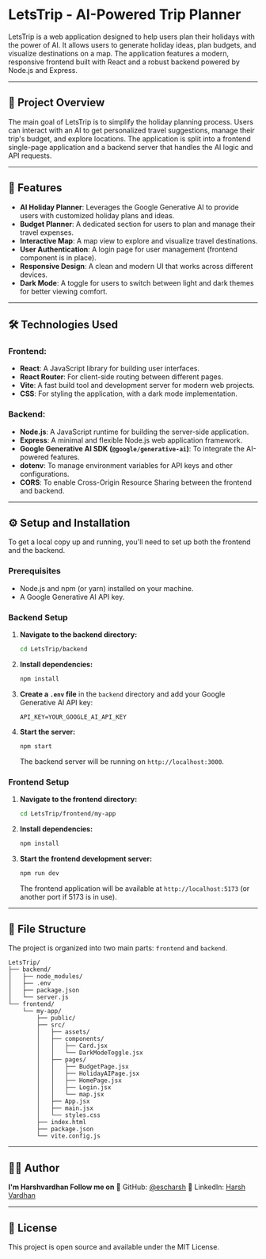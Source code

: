 # LetsTrip - AI-Powered Trip Planner

LetsTrip is a web application designed to help users plan their holidays with the power of AI. It allows users to generate holiday ideas, plan budgets, and visualize destinations on a map. The application features a modern, responsive frontend built with React and a robust backend powered by Node.js and Express.

-----

## 📜 Project Overview

The main goal of LetsTrip is to simplify the holiday planning process. Users can interact with an AI to get personalized travel suggestions, manage their trip's budget, and explore locations. The application is split into a frontend single-page application and a backend server that handles the AI logic and API requests.

-----

## 🚀 Features

  * **AI Holiday Planner**: Leverages the Google Generative AI to provide users with customized holiday plans and ideas.
  * **Budget Planner**: A dedicated section for users to plan and manage their travel expenses.
  * **Interactive Map**: A map view to explore and visualize travel destinations.
  * **User Authentication**: A login page for user management (frontend component is in place).
  * **Responsive Design**: A clean and modern UI that works across different devices.
  * **Dark Mode**: A toggle for users to switch between light and dark themes for better viewing comfort.

-----

## 🛠️ Technologies Used

### Frontend:

  * **React**: A JavaScript library for building user interfaces.
  * **React Router**: For client-side routing between different pages.
  * **Vite**: A fast build tool and development server for modern web projects.
  * **CSS**: For styling the application, with a dark mode implementation.

### Backend:

  * **Node.js**: A JavaScript runtime for building the server-side application.
  * **Express**: A minimal and flexible Node.js web application framework.
  * **Google Generative AI SDK (`@google/generative-ai`)**: To integrate the AI-powered features.
  * **dotenv**: To manage environment variables for API keys and other configurations.
  * **CORS**: To enable Cross-Origin Resource Sharing between the frontend and backend.

-----

## ⚙️ Setup and Installation

To get a local copy up and running, you'll need to set up both the frontend and the backend.

### Prerequisites

  * Node.js and npm (or yarn) installed on your machine.
  * A Google Generative AI API key.

### Backend Setup

1.  **Navigate to the backend directory:**
    ```bash
    cd LetsTrip/backend
    ```
2.  **Install dependencies:**
    ```bash
    npm install
    ```
3.  **Create a `.env` file** in the `backend` directory and add your Google Generative AI API key:
    ```
    API_KEY=YOUR_GOOGLE_AI_API_KEY
    ```
4.  **Start the server:**
    ```bash
    npm start
    ```
    The backend server will be running on `http://localhost:3000`.

### Frontend Setup

1.  **Navigate to the frontend directory:**
    ```bash
    cd LetsTrip/frontend/my-app
    ```
2.  **Install dependencies:**
    ```bash
    npm install
    ```
3.  **Start the frontend development server:**
    ```bash
    npm run dev
    ```
    The frontend application will be available at `http://localhost:5173` (or another port if 5173 is in use).

-----

## 📂 File Structure

The project is organized into two main parts: `frontend` and `backend`.

```
LetsTrip/
├── backend/
│   ├── node_modules/
│   ├── .env
│   ├── package.json
│   └── server.js
└── frontend/
    └── my-app/
        ├── public/
        ├── src/
        │   ├── assets/
        │   ├── components/
        │   │   ├── Card.jsx
        │   │   └── DarkModeToggle.jsx
        │   ├── pages/
        │   │   ├── BudgetPage.jsx
        │   │   ├── HolidayAIPage.jsx
        │   │   ├── HomePage.jsx
        │   │   ├── Login.jsx
        │   │   └── map.jsx
        │   ├── App.jsx
        │   ├── main.jsx
        │   └── styles.css
        ├── index.html
        ├── package.json
        └── vite.config.js
```
-----

## 👨‍💻 Author

**I'm Harshvardhan Follow me on**
💼 GitHub: [@escharsh](https://github.com/escharsh)
📧 LinkedIn: [Harsh Vardhan](https://www.linkedin.com/in/harsh-vardhan-6748a632a/)

-----

## 📄 License

This project is open source and available under the MIT License.

